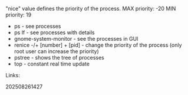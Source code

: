 "nice" value defines the priority of the process.
MAX priority: -20
MIN priority: 19

- ps - see processes
- ps lf - see processes with details
- gnome-system-monitor - see the processes in GUI
- renice -/+ [number] + [pid] - change the priority of the process (only root user can increase the priority)
- pstree - shows the tree of processes
- top - constant real time update

Links:

202508261427

